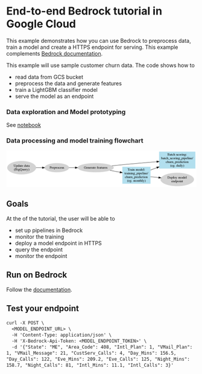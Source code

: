 # End-to-end Bedrock tutorial in Google Cloud

This example demonstrates how you can use Bedrock to preprocess data, train a model and create a HTTPS endpoint for serving. This example complements [Bedrock documentation](https://docs.basis-ai.com/guides/quickstart).

This example will use sample customer churn data. The code shows how to
- read data from GCS bucket
- preprocess the data and generate features
- train a LightGBM classifier model
- serve the model as an endpoint

### Data exploration and Model prototyping
See [notebook](./doc/churn_prediction.ipynb)

### Data processing and model training flowchart
![flowchart](./doc/flow.png)

## Goals
At the of the tutorial, the user will be able to
- set up pipelines in Bedrock
- monitor the training
- deploy a model endpoint in HTTPS
- query the endpoint
- monitor the endpoint

## Run on Bedrock
Follow the [documentation](https://docs.basis-ai.com/guides/quickstart).

## Test your endpoint
```
curl -X POST \
  <MODEL_ENDPOINT_URL> \
  -H 'Content-Type: application/json' \
  -H 'X-Bedrock-Api-Token: <MODEL_ENDPOINT_TOKEN>' \
  -d '{"State": "ME", "Area_Code": 408, "Intl_Plan": 1, "VMail_Plan": 1, "VMail_Message": 21, "CustServ_Calls": 4, "Day_Mins": 156.5, "Day_Calls": 122, "Eve_Mins": 209.2, "Eve_Calls": 125, "Night_Mins": 158.7, "Night_Calls": 81, "Intl_Mins": 11.1, "Intl_Calls": 3}'
```
